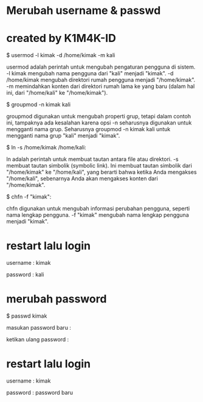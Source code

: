 # Merubah username & passwd

# created by K1M4K-ID
$ usermod -l kimak -d /home/kimak -m kali

usermod adalah perintah untuk mengubah pengaturan pengguna di sistem.
-l kimak mengubah nama pengguna dari "kali" menjadi "kimak".
-d /home/kimak mengubah direktori rumah pengguna menjadi "/home/kimak".
-m memindahkan konten dari direktori rumah lama ke yang baru (dalam hal ini, dari "/home/kali" ke "/home/kimak").

$ groupmod -n kimak kali

groupmod digunakan untuk mengubah properti grup, tetapi dalam contoh ini,
tampaknya ada kesalahan karena opsi -n seharusnya digunakan untuk mengganti nama grup.
Seharusnya groupmod -n kimak kali untuk mengganti nama grup "kali" menjadi "kimak".

$ ln -s /home/kimak /home/kali:

ln adalah perintah untuk membuat tautan antara file atau direktori.
-s membuat tautan simbolik (symbolic link).
Ini membuat tautan simbolik dari "/home/kimak" ke "/home/kali", yang berarti bahwa ketika Anda mengakses "/home/kali",
sebenarnya Anda akan mengakses konten dari "/home/kimak".

$ chfn -f "kimak":

chfn digunakan untuk mengubah informasi perubahan pengguna, seperti nama lengkap pengguna.
-f "kimak" mengubah nama lengkap pengguna menjadi "kimak".

# restart lalu login

username : kimak

password : kali


# merubah password 

$ passwd kimak

masukan password baru :

ketikan ulang password :

# restart lalu login

username : kimak

password : password baru
